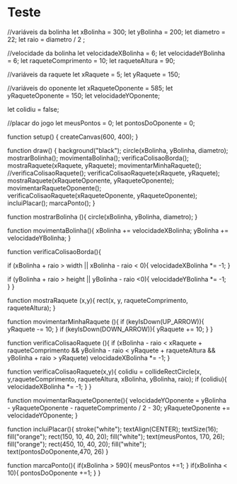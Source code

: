 # Teste

//variáveis da bolinha
let xBolinha = 300;
let yBolinha = 200;
let diametro = 22;
let raio = diametro / 2 ;

//velocidade da bolinha
let velocidadeXBolinha = 6;
let velocidadeYBolinha = 6;
let raqueteComprimento = 10;
let raqueteAltura = 90;

//variáveis da raquete
let xRaquete = 5;
let yRaquete = 150;

//variáveis do oponente
let xRaqueteOponente = 585;
let yRaqueteOponente = 150;
let velocidadeYOponente;

let colidiu = false;

//placar do jogo
let meusPontos = 0;
let pontosDoOponente = 0;

function setup() {
  createCanvas(600, 400);
}

function draw() {
  background("black");
  circle(xBolinha, yBolinha, diametro);
  mostrarBolinha();
  movimentaBolinha();
  verificaColisaoBorda();
  mostraRaquete(xRaquete, yRaquete);
  movimentarMinhaRaquete();
  //verificaColisaoRaquete();
  verificaColisaoRaquete(xRaquete, yRaquete);
  mostraRaquete(xRaqueteOponente, yRaqueteOponente);
  movimentarRaqueteOponente();  
  verificaColisaoRaquete(xRaqueteOponente, yRaqueteOponente);
  incluiPlacar();
  marcaPonto();
}

 function mostrarBolinha (){
  circle(xBolinha, yBolinha, diametro);
 }

function movimentaBolinha(){
  xBolinha += velocidadeXBolinha;
  yBolinha += velocidadeYBolinha;
}

function verificaColisaoBorda(){
  
  if (xBolinha + raio > width || xBolinha - raio < 0){
    velocidadeXBolinha *= -1;
  }
  
  if (yBolinha + raio > height || yBolinha - raio <0){
    velocidadeYBolinha *= -1;
  }
}

function mostraRaquete (x,y){
  rect(x, y, raqueteComprimento, raqueteAltura);
}

function movimentarMinhaRaquete (){
  if (keyIsDown(UP_ARROW)){
   yRaquete -= 10;
  }
  if (keyIsDown(DOWN_ARROW)){
   yRaquete += 10;
  }
}

function verificaColisaoRaquete (){
  if (xBolinha - raio < xRaquete + raqueteComprimento && yBolinha - raio < yRaquete + raqueteAltura && yBolinha + raio > yRaquete)
  velocidadeXBolinha *= -1;
}

function verificaColisaoRaquete(x,y){
  colidiu =
    collideRectCircle(x, y,raqueteComprimento, raqueteAltura, xBolinha, yBolinha, raio);
  if (colidiu){
  velocidadeXBolinha *= -1;
  }
}

function movimentarRaqueteOponente(){
  velocidadeYOponente = yBolinha - yRaqueteOponente - raqueteComprimento / 2 - 30;
  yRaqueteOponente += velocidadeYOponente;
}

function incluiPlacar(){
  stroke("white");
  textAlign(CENTER);
  textSize(16);
  fill("orange");
  rect(150, 10, 40, 20);
  fill("white");
  text(meusPontos, 170, 26);
  fill("orange");
  rect(450, 10, 40, 20);
  fill("white");
  text(pontosDoOponente,470, 26)
}

function marcaPonto(){
  if(xBolinha > 590){
    meusPontos +=1;
  }
  if(xBolinha < 10){
    pontosDoOponente +=1;
  }
}
